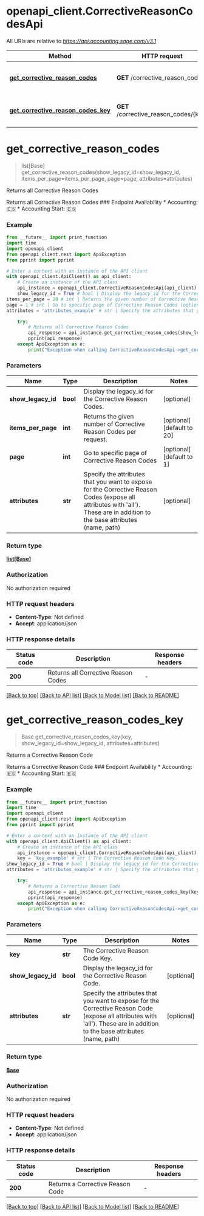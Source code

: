 # openapi_client.CorrectiveReasonCodesApi

All URIs are relative to *https://api.accounting.sage.com/v3.1*

Method | HTTP request | Description
------------- | ------------- | -------------
[**get_corrective_reason_codes**](CorrectiveReasonCodesApi.md#get_corrective_reason_codes) | **GET** /corrective_reason_codes | Returns all Corrective Reason Codes
[**get_corrective_reason_codes_key**](CorrectiveReasonCodesApi.md#get_corrective_reason_codes_key) | **GET** /corrective_reason_codes/{key} | Returns a Corrective Reason Code


# **get_corrective_reason_codes**
> list[Base] get_corrective_reason_codes(show_legacy_id=show_legacy_id, items_per_page=items_per_page, page=page, attributes=attributes)

Returns all Corrective Reason Codes

Returns all Corrective Reason Codes  ### Endpoint Availability  * Accounting: 🇪🇸 * Accounting Start: 🇪🇸

### Example

```python
from __future__ import print_function
import time
import openapi_client
from openapi_client.rest import ApiException
from pprint import pprint

# Enter a context with an instance of the API client
with openapi_client.ApiClient() as api_client:
    # Create an instance of the API class
    api_instance = openapi_client.CorrectiveReasonCodesApi(api_client)
    show_legacy_id = True # bool | Display the legacy_id for the Corrective Reason Codes. (optional)
items_per_page = 20 # int | Returns the given number of Corrective Reason Codes per request. (optional) (default to 20)
page = 1 # int | Go to specific page of Corrective Reason Codes (optional) (default to 1)
attributes = 'attributes_example' # str | Specify the attributes that you want to expose for the Corrective Reason Codes (expose all attributes with 'all'). These are in addition to the base attributes (name, path) (optional)

    try:
        # Returns all Corrective Reason Codes
        api_response = api_instance.get_corrective_reason_codes(show_legacy_id=show_legacy_id, items_per_page=items_per_page, page=page, attributes=attributes)
        pprint(api_response)
    except ApiException as e:
        print("Exception when calling CorrectiveReasonCodesApi->get_corrective_reason_codes: %s\n" % e)
```

### Parameters

Name | Type | Description  | Notes
------------- | ------------- | ------------- | -------------
 **show_legacy_id** | **bool**| Display the legacy_id for the Corrective Reason Codes. | [optional] 
 **items_per_page** | **int**| Returns the given number of Corrective Reason Codes per request. | [optional] [default to 20]
 **page** | **int**| Go to specific page of Corrective Reason Codes | [optional] [default to 1]
 **attributes** | **str**| Specify the attributes that you want to expose for the Corrective Reason Codes (expose all attributes with &#39;all&#39;). These are in addition to the base attributes (name, path) | [optional] 

### Return type

[**list[Base]**](Base.md)

### Authorization

No authorization required

### HTTP request headers

 - **Content-Type**: Not defined
 - **Accept**: application/json

### HTTP response details
| Status code | Description | Response headers |
|-------------|-------------|------------------|
**200** | Returns all Corrective Reason Codes |  -  |

[[Back to top]](#) [[Back to API list]](../README.md#documentation-for-api-endpoints) [[Back to Model list]](../README.md#documentation-for-models) [[Back to README]](../README.md)

# **get_corrective_reason_codes_key**
> Base get_corrective_reason_codes_key(key, show_legacy_id=show_legacy_id, attributes=attributes)

Returns a Corrective Reason Code

Returns a Corrective Reason Code  ### Endpoint Availability  * Accounting: 🇪🇸 * Accounting Start: 🇪🇸

### Example

```python
from __future__ import print_function
import time
import openapi_client
from openapi_client.rest import ApiException
from pprint import pprint

# Enter a context with an instance of the API client
with openapi_client.ApiClient() as api_client:
    # Create an instance of the API class
    api_instance = openapi_client.CorrectiveReasonCodesApi(api_client)
    key = 'key_example' # str | The Corrective Reason Code Key.
show_legacy_id = True # bool | Display the legacy_id for the Corrective Reason Code. (optional)
attributes = 'attributes_example' # str | Specify the attributes that you want to expose for the Corrective Reason Code (expose all attributes with 'all'). These are in addition to the base attributes (name, path) (optional)

    try:
        # Returns a Corrective Reason Code
        api_response = api_instance.get_corrective_reason_codes_key(key, show_legacy_id=show_legacy_id, attributes=attributes)
        pprint(api_response)
    except ApiException as e:
        print("Exception when calling CorrectiveReasonCodesApi->get_corrective_reason_codes_key: %s\n" % e)
```

### Parameters

Name | Type | Description  | Notes
------------- | ------------- | ------------- | -------------
 **key** | **str**| The Corrective Reason Code Key. | 
 **show_legacy_id** | **bool**| Display the legacy_id for the Corrective Reason Code. | [optional] 
 **attributes** | **str**| Specify the attributes that you want to expose for the Corrective Reason Code (expose all attributes with &#39;all&#39;). These are in addition to the base attributes (name, path) | [optional] 

### Return type

[**Base**](Base.md)

### Authorization

No authorization required

### HTTP request headers

 - **Content-Type**: Not defined
 - **Accept**: application/json

### HTTP response details
| Status code | Description | Response headers |
|-------------|-------------|------------------|
**200** | Returns a Corrective Reason Code |  -  |

[[Back to top]](#) [[Back to API list]](../README.md#documentation-for-api-endpoints) [[Back to Model list]](../README.md#documentation-for-models) [[Back to README]](../README.md)

